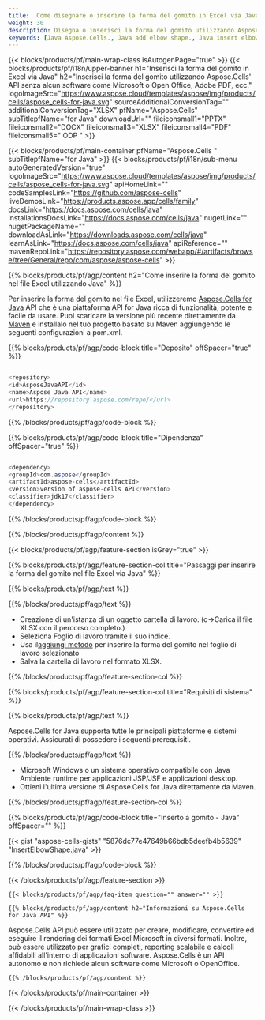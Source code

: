 ```yaml
---
title:  Come disegnare o inserire la forma del gomito in Excel via Java
weight: 30
description: Disegna o inserisci la forma del gomito utilizzando Aspose.Cells' Java API senza alcun software come Microsoft o Open Office, Adobe PDF, ecc.
keywords: [Java Aspose.Cells., Java add elbow shape., Java insert elbow shape., Java create elbow shape]
---
```

{{< blocks/products/pf/main-wrap-class isAutogenPage="true" >}}
{{< blocks/products/pf/i18n/upper-banner h1="Inserisci la forma del gomito in Excel via Java" h2="Inserisci la forma del gomito utilizzando Aspose.Cells\' API senza alcun software come Microsoft o Open Office, Adobe PDF, ecc." logoImageSrc="https://www.aspose.cloud/templates/aspose/img/products/cells/aspose_cells-for-java.svg" sourceAdditionalConversionTag="" additionalConversionTag="XLSX" pfName="Aspose.Cells" subTitlepfName="for Java" downloadUrl="" fileiconsmall1="PPTX" fileiconsmall2="DOCX" fileiconsmall3="XLSX" fileiconsmall4="PDF" fileiconsmall5=" ODP " >}}

{{< blocks/products/pf/main-container pfName="Aspose.Cells " subTitlepfName="for Java" >}}
{{< blocks/products/pf/i18n/sub-menu autoGeneratedVersion="true" logoImageSrc="https://www.aspose.cloud/templates/aspose/img/products/cells/aspose_cells-for-java.svg" apiHomeLink="" codeSamplesLink="https://github.com/aspose-cells" liveDemosLink="https://products.aspose.app/cells/family" docsLink="https://docs.aspose.com/cells/java" installationsDocsLink="https://docs.aspose.com/cells/java" nugetLink="" nugetPackageName="" downloadAsLink="https://downloads.aspose.com/cells/java" learnAsLink="https://docs.aspose.com/cells/java" apiReference="" mavenRepoLink="https://repository.aspose.com/webapp/#/artifacts/browse/tree/General/repo/com/aspose/aspose-cells" >}}

{{% blocks/products/pf/agp/content h2="Come inserire la forma del gomito nel file Excel utilizzando Java" %}}

 Per inserire la forma del gomito nel file Excel, utilizzeremo
 [Aspose.Cells for Java](https://products.aspose.com/cells/java) 
 API che è una piattaforma API for Java ricca di funzionalità, potente e facile da usare. Puoi scaricare la versione più recente direttamente da
 [Maven](https://repository.aspose.com/webapp/#/artifacts/browse/tree/General/repo/com/aspose/aspose-cells) 
 e installalo nel tuo progetto basato su Maven aggiungendo le seguenti configurazioni a pom.xml.

{{% blocks/products/pf/agp/code-block title="Deposito" offSpacer="true" %}}

```cs

<repository>
<id>AsposeJavaAPI</id>
<name>Aspose Java API</name>
<url>https://repository.aspose.com/repo/</url>
</repository>

```

{{% /blocks/products/pf/agp/code-block %}}

{{% blocks/products/pf/agp/code-block title="Dipendenza" offSpacer="true" %}}

```cs

<dependency>
<groupId>com.aspose</groupId>
<artifactId>aspose-cells</artifactId>
<version>version of aspose-cells API</version>
<classifier>jdk17</classifier>
</dependency>

```

{{% /blocks/products/pf/agp/code-block %}}

{{% /blocks/products/pf/agp/content %}}

{{< blocks/products/pf/agp/feature-section isGrey="true" >}}

{{% blocks/products/pf/agp/feature-section-col title="Passaggi per inserire la forma del gomito nel file Excel via Java" %}}

{{% blocks/products/pf/agp/text %}}

{{% /blocks/products/pf/agp/text %}}

+ Creazione di un'istanza di un oggetto cartella di lavoro. (o->Carica il file XLSX con il percorso completo.)
+ Seleziona Foglio di lavoro tramite il suo indice.
 + Usa il[aggiungi metodo](https://reference.aspose.com/cells/java/com.aspose.cells/shapecollection/#addAutoShape-int-int-int-int-int-int-int-) per inserire la forma del gomito nel foglio di lavoro selezionato
+ Salva la cartella di lavoro nel formato XLSX.

{{% /blocks/products/pf/agp/feature-section-col %}}

{{% blocks/products/pf/agp/feature-section-col title="Requisiti di sistema" %}}

{{% blocks/products/pf/agp/text %}}

 Aspose.Cells for Java supporta tutte le principali piattaforme e sistemi operativi. Assicurati di possedere i seguenti prerequisiti.

{{% /blocks/products/pf/agp/text %}}

- Microsoft Windows o un sistema operativo compatibile con Java Ambiente runtime per applicazioni JSP/JSF e applicazioni desktop.
- Ottieni l'ultima versione di Aspose.Cells for Java direttamente da Maven.

{{% /blocks/products/pf/agp/feature-section-col %}}

{{% blocks/products/pf/agp/code-block title="Inserto a gomito - Java" offSpacer="" %}}

{{< gist "aspose-cells-gists" "5876dc77e47649b66bdb5deefb4b5639" "InsertElbowShape.java" >}}

{{% /blocks/products/pf/agp/code-block %}}

{{< /blocks/products/pf/agp/feature-section >}}

    {{< blocks/products/pf/agp/faq-item question="" answer="" >}}
 

<!-- aboutfile Starts -->

    {{% blocks/products/pf/agp/content h2="Informazioni su Aspose.Cells for Java API" %}}

 Aspose.Cells API può essere utilizzato per creare, modificare, convertire ed eseguire il rendering dei formati Excel Microsoft in diversi formati. Inoltre, può essere utilizzato per grafici completi, reporting scalabile e calcoli affidabili all'interno di applicazioni software. Aspose.Cells è un API autonomo e non richiede alcun software come Microsoft o OpenOffice.


    {{% /blocks/products/pf/agp/content %}}

    


{{< /blocks/products/pf/main-container >}}
    
{{< /blocks/products/pf/main-wrap-class >}}
